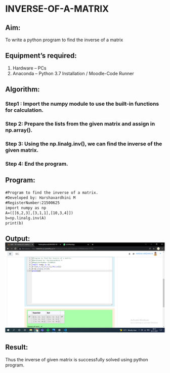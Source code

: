 # INVERSE-OF-A-MATRIX
## Aim:
To write a python program to find the inverse of a matrix
## Equipment’s required:
1. 	Hardware – PCs
2. 	Anaconda – Python 3.7 Installation / Moodle-Code Runner
## Algorithm:
### Step1 : Import the numpy module to use the built-in functions for calculation.
### Step 2: Prepare the lists from the given matrix and assign in np.array().
### Step 3: Using the np.linalg.inv(), we can find the inverse of the given matrix.
### Step 4: End the program.

## Program:
~~~
#Program to find the inverse of a matrix.
#Developed by: Harshavardhini M
#RegisterNumber:21500625
import numpy as np
A=([[6,2,3],[3,1,1],[10,3,4]])
b=np.linalg.inv(A)
print(b)
~~~

## Output:![distance](Githubb3.png)
## Result:
Thus the inverse of given matrix is successfully solved using python program.

